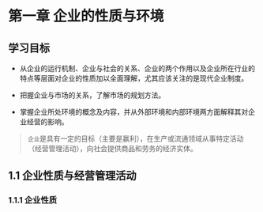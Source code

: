 # 第一章 企业的性质与环境

## 学习目标

- 从企业的运行机制、企业与社会的关系、企业的两个作用以及企业所在行业的特点等层面对企业的性质加以全面理解，尤其应该关注的是现代企业制度。

- 把握企业与市场的关系，了解市场的规划方法。

- 掌握企业所处环境的概念及内容，并从外部环境和内部环境两方面解释其对企业经营的影响。

> `企业`是具有一定的目标（主要是赢利），在生产或流通领域从事特定活动（经营管理活动），向社会提供商品和劳务的经济实体。

## 1.1 企业性质与经营管理活动

### 1.1.1 企业性质

